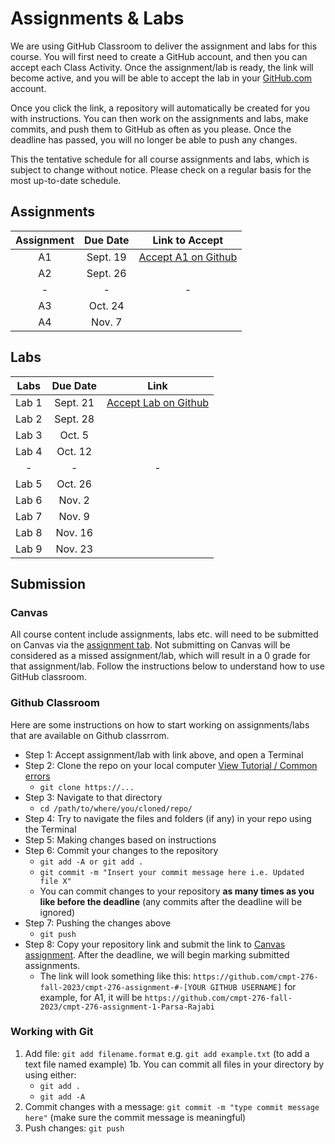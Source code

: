 # Assignments & Labs

We are using GitHub Classroom to deliver the assignment and labs for this course. You will first need to create a GitHub account, and then you can accept each Class Activity. Once the assignment/lab is ready, the link will become active, and you will be able to accept the lab in your [GitHub.com](https://github.com/) account.

Once you click the link, a repository will automatically be created for you with instructions. You can then work on the assignments and labs, make commits, and push them to GitHub as often as you please. Once the deadline has passed, you will no longer be able to push any changes.

This the tentative schedule for all course assignments and labs, which is subject to change without notice. Please check on a regular basis for the most up-to-date schedule.
## Assignments

| Assignment | Due Date |     Link to Accept      |
| :--------: | :------: | :---------------------: |
|     A1     | Sept. 19 | [Accept A1 on Github]() |
|     A2     | Sept. 26 |                         |
|     -      |    -     |            -            |
|     A3     | Oct. 24  |                         |
|     A4     |  Nov. 7  |                         |

## Labs

| Labs  | Due Date |           Link           |
| :---: | :------: | :----------------------: |
| Lab 1 | Sept. 21 | [Accept Lab on Github]() |
| Lab 2 | Sept. 28 |                          |
| Lab 3 |  Oct. 5  |                          |
| Lab 4 | Oct. 12  |                          |
|   -   |    -     |            -             |
| Lab 5 | Oct. 26  |                          |
| Lab 6 |  Nov. 2  |                          |
| Lab 7 |  Nov. 9  |                          |
| Lab 8 | Nov. 16  |                          |
| Lab 9 | Nov. 23  |                          |

## Submission

### Canvas

All course content include assignments, labs etc. will need to be submitted on Canvas via the [assignment tab](https://canvas.sfu.ca/courses/79650/assignments). Not submitting on Canvas will be considered as a missed assignment/lab, which will result in a 0 grade for that assignment/lab. Follow the instructions below to understand how to use GitHub classroom.

### Github Classroom

Here are some instructions on how to start working on assignments/labs that are available on Github classrrom.

- Step 1: Accept assignment/lab with link above, and open a Terminal
- Step 2: Clone the repo on your local computer [View Tutorial / Common errors](https://docs.github.com/en/repositories/creating-and-managing-repositories/cloning-a-repository)
  - `git clone https://...`
- Step 3: Navigate to that directory 
  - `cd /path/to/where/you/cloned/repo/`
- Step 4: Try to navigate the files and folders (if any) in your repo using the Terminal
- Step 5: Making changes based on instructions 
- Step 6: Commit your changes to the repository 
  - `git add -A or git add .`
  - `git commit -m "Insert your commit message here i.e. Updated file X"`
  - You can commit changes to your repository **as many times as you like before the deadline** (any commits after the deadline will be ignored)
- Step 7: Pushing the changes above
  - `git push` 
- Step 8: Copy your repository link and submit the link to [Canvas assignment](https://canvas.sfu.ca/courses/79650/assignments). After the deadline, we will begin marking submitted assignments.
    - The link will look something like this: `https://github.com/cmpt-276-fall-2023/cmpt-276-assignment-#-[YOUR GITHUB USERNAME]` for example, for A1, it will be `https://github.com/cmpt-276-fall-2023/cmpt-276-assignment-1-Parsa-Rajabi`

### Working with Git

1. Add file: `git add filename.format`
        e.g. `git add example.txt` (to add a text file named example)
    1b. You can commit all files in your directory by using either:
     - `git add .`
     - `git add -A`
2. Commit changes with a message: `git commit -m "type commit message here"` (make sure the commit message is meaningful)
3. Push changes: `git push`